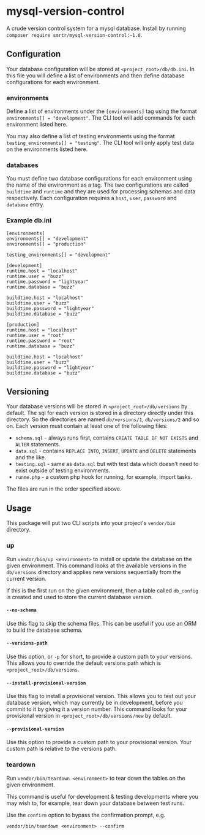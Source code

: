 mysql-version-control
=====================

A crude version control system for a mysql database. Install by running
`composer require smrtr/mysql-version-control:~1.0`.

## Configuration
Your database configuration will be stored at `<project_root>/db/db.ini`. In this file you will define a list of
environments and then define database configurations for each environment.

### environments
Define a list of environments under the `[environments]` tag using the format `environments[] = "development"`. The
CLI tool will add commands for each environment listed here.

You may also define a list of testing environments using the format `testing_environments[] = "testing"`. The CLI tool
will only apply test data on the environments listed here.

### databases
You must define two database configurations for each environment using the name of the environment as a tag.
The two configurations are called `buildtime` and `runtime` and they are used for processing schemas and data
respectively. Each configuration requires a `host`, `user`, `password` and `database` entry.

### Example db.ini

    [environments]
    environments[] = "development"
    environments[] = "production"

    testing_environments[] = "development"

    [development]
    runtime.host = "localhost"
    runtime.user = "buzz"
    runtime.password = "lightyear"
    runtime.database = "buzz"

    buildtime.host = "localhost"
    buildtime.user = "buzz"
    buildtime.password = "lightyear"
    buildtime.database = "buzz"

    [production]
    runtime.host = "localhost"
    runtime.user = "root"
    runtime.password = "root"
    runtime.database = "buzz"

    buildtime.host = "localhost"
    buildtime.user = "buzz"
    buildtime.password = "lightyear"
    buildtime.database = "buzz"

## Versioning
Your database versions will be stored in `<project_root>/db/versions` by default.
The sql for each version is stored in a directory directly under this directory.
So the directories are named `db/versions/1`, `db/versions/2` and so on.
Each version must contain at least one of the following files:

 - `schema.sql` - always runs first, contains `CREATE TABLE IF NOT EXISTS` and `ALTER` statements.
 - `data.sql` - contains `REPLACE INTO`, `INSERT`, `UPDATE` and `DELETE` statements and the like.
 - `testing.sql` - same as `data.sql` but with test data which doesn't need to exist outside of testing environments.
 - `runme.php` - a custom php hook for running, for example, import tasks.

The files are run in the order specified above.

## Usage
This package will put two CLI scripts into your project's `vendor/bin` directory.

### up
Run `vendor/bin/up <environment>` to install or update the database on the given environment.
This command looks at the available versions in the `db/versions` directory and applies new versions sequentially
from the current version.

If this is the first run on the given environment, then a table called `db_config` is created and used to store the
current database version.

#### `--no-schema`
Use this flag to skip the schema files. This can be useful if you use an ORM to build the database schema.

#### `--versions-path`
Use this option, or `-p` for short, to provide a custom path to your versions.
This allows you to override the default versions path which is `<project_root>/db/versions`.

#### `--install-provisional-version`
Use this flag to install a provisional version. This allows you to test out your database version, which may currently
be in development, before you commit to it by giving it a version number. This command looks for your provisional
version in `<project_root>/db/versions/new` by default.

#### `--provisional-version`
Use this option to provide a custom path to your provisional version. Your custom path is relative to the versions path.

### teardown
Run `vendor/bin/teardown <environment>` to tear down the tables on the given environment.

This command is useful for development & testing developments where you may wish to, for example, tear down your
database between test runs.

Use the `confirm` option to bypass the confirmation prompt, e.g.

    vendor/bin/teardown <environment> --confirm

